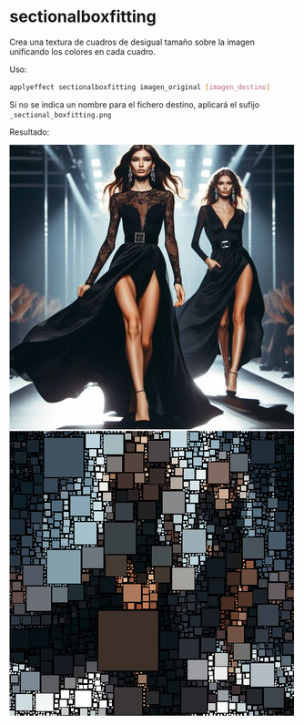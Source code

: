 # sectionalboxfitting

Crea una textura de cuadros de desigual tamaño sobre la imagen unificando los colores en cada cuadro.

Uso:

``` sh
applyeffect sectionalboxfitting imagen_original [imagen_destino]
```

Si no se indica un nombre para el fichero destino, aplicará el sufijo `_sectional_boxfitting.png`

Resultado:

![imagen original](../../images/image.jpg)
![sectionalboxfitting](../../images/image_sectional_boxfitting.png)
